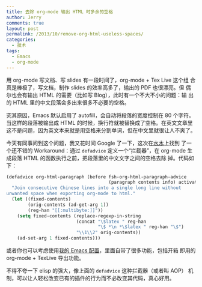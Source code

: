 ```yaml
---
title: 去除 org-mode 输出 HTML 时多余的空格
author: Jerry
comments: true
layout: post
permalink: /2013/10/remove-org-html-useless-spaces/
categories:
  - 技术
tags:
  - Emacs
  - org-mode
---
```


用 org-mode 写文档、写 slides 有一段时间了，org-mode + Tex Live 这个组
合真是棒极了，写文档，制作 slides 的效率高多了，输出的 PDF 也很漂亮。但
偶尔也会有输出 HTML 的需要（比如写 Blog），此时有一个不大不小的问题：输
出的 HTML 里的中文段落会多出来很多不必要的空格。

究其原因，Emacs 默认启用了 autofill，会自动将段落的宽度控制在 80 个字符。
当这样的段落被输出成 HTML 的时候，换行符就被替换成了空格。在英文文章里
这不是问题，因为英文本来就是用空格来分割单词，但在中文里就很让人不爽了。

<!--more-->

今天有同事问到这个问题，我又花时间 Google 了一下，这次在[水木][1]上找到
了一个还不错的 Workaround：通过 `defadvice` 定义一个“拦截器”，在
org-mode 生成段落 HTML 的函数执行之前，把段落里的中文文字之间的空格去除
掉。代码如下：

```cl
(defadvice org-html-paragraph (before fsh-org-html-paragraph-advice 
                                      (paragraph contents info) activate) 
  "Join consecutive Chinese lines into a single long line without 
unwanted space when exporting org-mode to html." 
  (let ((fixed-contents) 
        (orig-contents (ad-get-arg 1)) 
        (reg-han "[[:multibyte:]]")) 
    (setq fixed-contents (replace-regexp-in-string 
                          (concat "\$latex " reg-han
                                  "\$ *\n *\$latex " reg-han "\$") 
                          "\\1\\2" orig-contents)) 
    (ad-set-arg 1 fixed-contents)))
```

或者你也可以考虑使用[我的 Emacs 配置][2]，里面自带了很多功能，包括开箱
即用的 org-mode + TexLive 导出功能。

不得不夸一下 elisp 的强大，像上面的 `defadvice` 这种拦截器（或者叫 AOP）
机制，可以让人轻松改变已有的插件的行为而不必改变其代码，真心好用。

 [1]: http://ar.newsmth.net/thread-d98e0223ce6e8f.html
 [2]: https://github.com/moonranger/dotemacs
